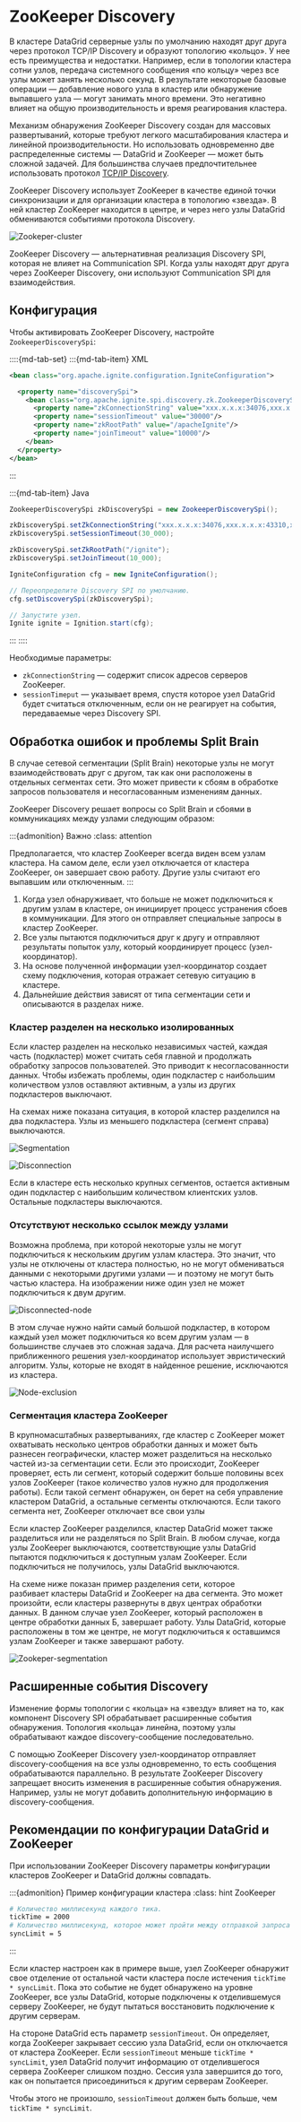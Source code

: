# ZooKeeper Discovery

В кластере DataGrid серверные узлы по умолчанию находят друг друга через протокол TCP/IP Discovery и образуют топологию «кольцо». У нее есть преимущества и недостатки. Например, если в топологии кластера сотни узлов, передача системного сообщения «по кольцу» через все узлы может занять несколько секунд. В результате некоторые базовые операции — добавление нового узла в кластер или обнаружение выпавшего узла — могут занимать много времени. Это негативно влияет на общую производительность и время реагирования кластера.

Механизм обнаружения ZooKeeper Discovery создан для массовых развертываний, которые требуют легкого масштабирования кластера и линейной производительности. Но использовать одновременно две распределенные системы — DataGrid и ZooKeeper — может быть сложной задачей. Для большинства случаев предпочтительнее использовать протокол [TCP/IP Discovery](tcp_ip_discovery.md).

ZooKeeper Discovery использует ZooKeeper в качестве единой точки синхронизации и для организации кластера в топологию «звезда». В ней кластер ZooKeeper находится в центре, и через него узлы DataGrid обмениваются событиями протокола Discovery.

![Zookeper-cluster](./resources/zookeper-cluster.png)

ZooKeeper Discovery — альтернативная реализация Discovery SPI, которая не влияет на Communication SPI. Когда узлы находят друг друга через ZooKeeper Discovery, они используют Communication SPI для взаимодействия.

## Конфигурация

Чтобы активировать ZooKeeper Discovery, настройте `ZookeeperDiscoverySpi`:

::::{md-tab-set}
:::{md-tab-item} XML
```xml
<bean class="org.apache.ignite.configuration.IgniteConfiguration">

  <property name="discoverySpi">
    <bean class="org.apache.ignite.spi.discovery.zk.ZookeeperDiscoverySpi">
      <property name="zkConnectionString" value="xxx.x.x.x:34076,xxx.x.x.x:43310,xxx.x.x.x:36745"/>
      <property name="sessionTimeout" value="30000"/>
      <property name="zkRootPath" value="/apacheIgnite"/>
      <property name="joinTimeout" value="10000"/>
    </bean>
  </property>
</bean>
```
:::

:::{md-tab-item} Java
```java
ZookeeperDiscoverySpi zkDiscoverySpi = new ZookeeperDiscoverySpi();

zkDiscoverySpi.setZkConnectionString("xxx.x.x.x:34076,xxx.x.x.x:43310,xxx.x.x.x:36745");
zkDiscoverySpi.setSessionTimeout(30_000);

zkDiscoverySpi.setZkRootPath("/ignite");
zkDiscoverySpi.setJoinTimeout(10_000);

IgniteConfiguration cfg = new IgniteConfiguration();

// Переопределите Discovery SPI по умолчанию.
cfg.setDiscoverySpi(zkDiscoverySpi);

// Запустите узел.
Ignite ignite = Ignition.start(cfg);
```
:::
::::

Необходимые параметры:

- `zkConnectionString` — содержит список адресов серверов ZooKeeper.
- `sessionTimeput` — указывает время, спустя которое узел DataGrid будет считаться отключенным, если он не реагирует на события, передаваемые через Discovery SPI.

## Обработка ошибок и проблемы Split Brain

В случае сетевой сегментации (Split Brain) некоторые узлы не могут взаимодействовать друг с другом, так как они расположены в отдельных сегментах сети. Это может привести к сбоям в обработке запросов пользователя и несогласованным изменениям данных.

ZooKeeper Discovery решает вопросы со Split Brain и сбоями в коммуникациях между узлами следующим образом:

:::{admonition} Важно
:class: attention

Предполагается, что кластер ZooKeeper всегда виден всем узлам кластера. На самом деле, если узел отключается от кластера ZooKeeper, он завершает свою работу. Другие узлы считают его выпавшим или отключенным.
:::

1. Когда узел обнаруживает, что больше не может подключиться к другим узлам в кластере, он инициирует процесс устранения сбоев в коммуникации. Для этого он отправляет специальные запросы в кластер ZooKeeper.
2. Все узлы пытаются подключиться друг к другу и отправляют результаты попыток узлу, который координирует процесс (узел-координатор).
3. На основе полученной информации узел-координатор создает схему подключения, которая отражает сетевую ситуацию в кластере.
4. Дальнейшие действия зависят от типа сегментации сети и описываются в разделах ниже.

### Кластер разделен на несколько изолированных

Если кластер разделен на несколько независимых частей, каждая часть (подкластер) может считать себя главной и продолжать обработку запросов пользователей. Это приводит к несогласованности данных. Чтобы избежать проблемы, один подкластер с наибольшим количеством узлов оставляют активным, а узлы из других подкластеров выключают.

На схемах ниже показана ситуация, в которой кластер разделился на два подкластера. Узлы из меньшего подкластера (сегмент справа) выключаются.

![Segmentation](./resources/segmentation.png)

![Disconnection](./resources/disconnection.png)

Если в кластере есть несколько крупных сегментов, остается активным один подкластер с наибольшим количеством клиентских узлов. Остальные подкластеры выключаются.

### Отсутствуют несколько ссылок между узлами

Возможна проблема, при которой некоторые узлы не могут подключиться к нескольким другим узлам кластера. Это значит, что узлы не отключены от кластера полностью, но не могут обмениваться данными с некоторыми другими узлами — и поэтому не могут быть частью кластера. На изображении ниже один узел не может подключиться к двум другим.

![Disconnected-node](./resources/disconnected-node.png)

В этом случае нужно найти самый большой подкластер, в котором каждый узел может подключиться ко всем другим узлам — в большинстве случаев это сложная задача. Для расчета наилучшего приближенного решения узел-координатор использует эвристический алгоритм. Узлы, которые не входят в найденное решение, исключаются из кластера.

![Node-exclusion](./resources/node-exclusion.png)

### Сегментация кластера ZooKeeper

В крупномасштабных развертываниях, где кластер с ZooKeeper может охватывать несколько центров обработки данных и может быть разнесен географически, кластер может разделиться на несколько частей из-за cегментации сети. Если это происходит, ZooKeeper проверяет, есть ли сегмент, который содержит больше половины всех узлов ZooKeeper (такое количество узлов нужно для продолжения работы). Если такой сегмент обнаружен, он берет на себя управление кластером DataGrid, а остальные сегменты отключаются. Если такого сегмента нет, ZooKeeper отключает все свои узлы

Если кластер ZooKeeper разделился, кластер DataGrid может также разделиться или не разделяться по Split Brain. В любом случае, когда узлы ZooKeeper выключаются, соответствующие узлы DataGrid пытаются подключиться к доступным узлам ZooKeeper. Если подключиться не получилось, узлы DataGrid выключаются.

На схеме ниже показан пример разделения сети, которое разбивает кластеры DataGrid и ZooKeeper на два сегмента. Это может произойти, если кластеры развернуты в двух центрах обработки данных. В данном случае узел ZooKeeper, который расположен в центре обработки данных Б, завершает работу. Узлы DataGrid, которые расположены в том же центре, не могут подключиться к оставшимся узлам ZooKeeper и также завершают работу.

![Zookeper-segmentation](./resources/zookeper-segmentation.png)

## Расширенные события Discovery

Изменение формы топологии с «кольца» на «звезду» влияет на то, как компонент Discovery SPI обрабатывает расширенные события обнаружения. Топология «кольца» линейна, поэтому узлы обрабатывают каждое discovery-сообщение последовательно.

С помощью ZooKeeper Discovery узел-координатор отправляет discovery-сообщения на все узлы одновременно, то есть сообщения обрабатываются параллельно. В результате ZooKeeper Discovery запрещает вносить изменения в расширенные события обнаружения. Например, узлы не могут добавить дополнительную информацию в discovery-сообщения.

## Рекомендации по конфигурации DataGrid и ZooKeeper

При использовании ZooKeeper Discovery параметры конфигурации кластеров ZooKeeper и DataGrid должны совпадать.

:::{admonition} Пример конфигурации кластера
:class: hint ZooKeeper

```bash
# Количество миллисекунд каждого тика.
tickTime = 2000  
# Количество миллисекунд, которое может пройти между отправкой запроса и получением подтверждения.
syncLimit = 5
```
:::

Если кластер настроен как в примере выше, узел ZooKeeper обнаружит свое отделение от остальной части кластера после истечения `tickTime * syncLimit`. Пока это событие не будет обнаружено на уровне ZooKeeper, все узлы DataGrid, которые подключены к отделившемуся серверу ZooKeeper, не будут пытаться восстановить подключение к другим серверам.

На стороне DataGrid есть параметр `sessionTimeout`. Он определяет, когда ZooKeeper закрывает сессию узла DataGrid, если он отключается от кластера ZooKeeper. Если `sessionTimeout` меньше `tickTime * syncLimit`, узел DataGrid получит информацию от отделившегося сервера ZooKeeper слишком поздно. Сессия узла завершится до того, как он попытается присоединиться к другим серверам ZooKeeper.

Чтобы этого не произошло, `sessionTimeout` должен быть больше, чем `tickTime * syncLimit`.